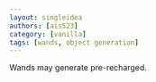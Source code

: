 ```yaml
---
layout: singleidea
authors: [ais523]
category: [vanilla]
tags: [wands, object generation]
---
```

Wands may generate pre-recharged.
